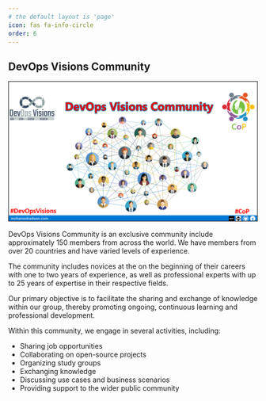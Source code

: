 ```yaml
---
# the default layout is 'page'
icon: fas fa-info-circle
order: 6
---
```


## DevOps Visions Community

![](/assets/img/mics/devops-visions-community.png)

DevOps Visions Community is an exclusive community include approximately 150 members from across the world. We have members from over 20 countries and have varied levels of experience.

The community includes novices at the on the beginning of their careers with one to two years of experience, as well as professional experts with up to 25 years of expertise in their respective fields.

Our primary objective is to facilitate the sharing and exchange of knowledge within our group, thereby promoting ongoing, continuous learning and professional development.

Within this community, we engage in several activities, including:

- Sharing job opportunities
- Collaborating on open-source projects
- Organizing study groups
- Exchanging knowledge
- Discussing use cases and business scenarios
- Providing support to the wider public community